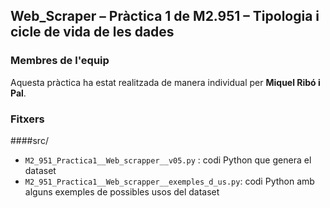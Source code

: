 ## Web_Scraper – Pràctica 1 de M2.951 – Tipologia i cicle de vida de les dades

### Membres de l'equip
Aquesta pràctica ha estat realitzada de manera individual per **Miquel Ribó i Pal**.

### Fitxers

####src/
- `M2_951_Practica1__Web_scrapper__v05.py` : codi Python que genera el dataset
- `M2_951_Practica1__Web_scrapper__exemples_d_us.py`: codi Python amb alguns exemples de possibles usos del dataset
